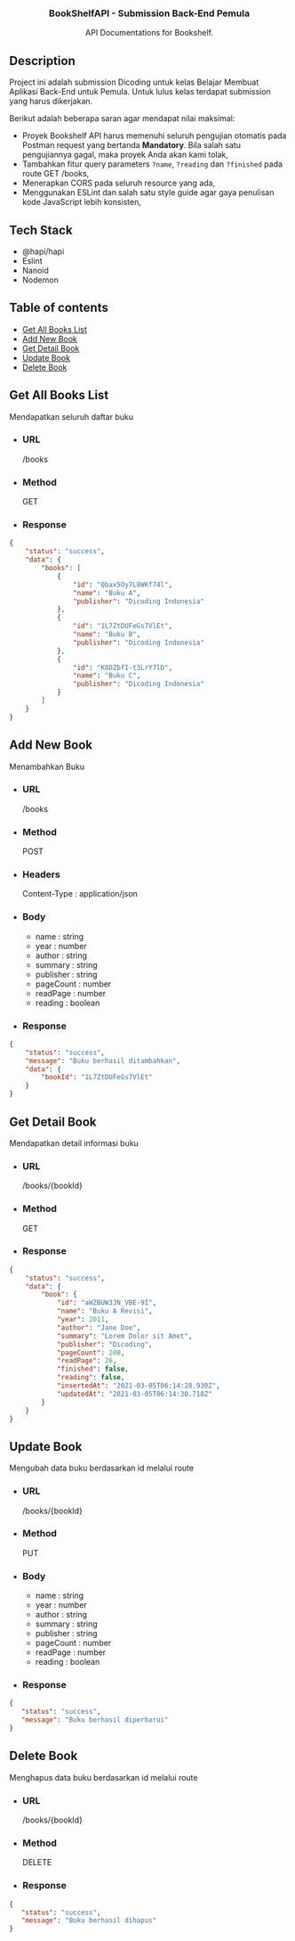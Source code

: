 <p align="center">
  <h3 align="center">BookShelfAPI - Submission Back-End Pemula</h3>

  <p align="center">
    API Documentations for Bookshelf.
  </p>
</p>

## Description

Project ini adalah submission Dicoding untuk kelas Belajar Membuat Aplikasi Back-End untuk Pemula. Untuk lulus kelas terdapat submission yang harus dikerjakan.

Berikut adalah beberapa saran agar mendapat nilai maksimal:
 - Proyek Bookshelf API harus memenuhi seluruh pengujian otomatis pada Postman request yang bertanda **Mandatory**. Bila salah satu pengujiannya gagal, maka proyek Anda akan kami tolak,
 - Tambahkan fitur query parameters `?name`, `?reading` dan `?finished` pada route GET /books,
- Menerapkan CORS pada seluruh resource yang ada,
- Menggunakan ESLint dan salah satu style guide agar gaya penulisan kode JavaScript lebih konsisten,

## Tech Stack

- @hapi/hapi
- Eslint
- Nanoid
- Nodemon

## Table of contents

- [Get All Books List](#get-all-books-list)
- [Add New Book](#add-new-book)
- [Get Detail Book](#get-detail-book)
- [Update Book](#update-book)
- [Delete Book](#delete-book)

## Get All Books List

Mendapatkan seluruh daftar buku

- ### URL

  /books

- ### Method

  GET
  
- ### Response

```json
{
    "status": "success",
    "data": {
        "books": [
            {
                "id": "Qbax5Oy7L8WKf74l",
                "name": "Buku A",
                "publisher": "Dicoding Indonesia"
            },
            {
                "id": "1L7ZtDUFeGs7VlEt",
                "name": "Buku B",
                "publisher": "Dicoding Indonesia"
            },
            {
                "id": "K8DZbfI-t3LrY7lD",
                "name": "Buku C",
                "publisher": "Dicoding Indonesia"
            }
        ]
    }
}
```

## Add New Book

Menambahkan Buku

- ### URL

  /books

- ### Method

  POST
  
- ### Headers

  Content-Type : application/json
  
- ### Body

  - name : string
  - year : number
  - author : string
  - summary : string
  - publisher : string
  - pageCount : number
  - readPage : number
  - reading : boolean
 
 - ### Response

```json
{
    "status": "success",
    "message": "Buku berhasil ditambahkan",
    "data": {
        "bookId": "1L7ZtDUFeGs7VlEt"
    }
}
```

## Get Detail Book

Mendapatkan detail informasi buku

- ### URL

  /books/{bookId}

- ### Method

  GET
  
- ### Response

```json
{
    "status": "success",
    "data": {
        "book": {
            "id": "aWZBUW3JN_VBE-9I",
            "name": "Buku A Revisi",
            "year": 2011,
            "author": "Jane Doe",
            "summary": "Lorem Dolor sit Amet",
            "publisher": "Dicoding",
            "pageCount": 200,
            "readPage": 26,
            "finished": false,
            "reading": false,
            "insertedAt": "2021-03-05T06:14:28.930Z",
            "updatedAt": "2021-03-05T06:14:30.718Z"
        }
    }
}
```

## Update Book

Mengubah data buku berdasarkan id melalui route

- ### URL

  /books/{bookId}

- ### Method

  PUT
  
- ### Body

  - name : string
  - year : number
  - author : string
  - summary : string
  - publisher : string
  - pageCount : number
  - readPage : number
  - reading : boolean

 - ### Response
 ```json
{
    "status": "success",
    "message": "Buku berhasil diperbarui"
}
```

## Delete Book

Menghapus data buku berdasarkan id melalui route

- ### URL

  /books/{bookId}

- ### Method

  DELETE
  
 - ### Response
 ```json
{
    "status": "success",
    "message": "Buku berhasil dihapus"
}
```
